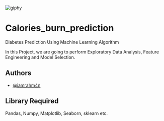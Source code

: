 ![giphy](https://user-images.githubusercontent.com/111044587/216832255-3c55e70d-b86d-45e6-b7ac-49bc9c30f767.gif)

# Calories_burn_prediction
Diabetes Prediction Using Machine Learning Algorithm

In this Project, we are going to perform Exploratory Data Analysis, Feature Engineering and Model Selection.
## Authors

- [@iamrahm4n](https://www.github.com/iamrahm4n)

## Library Required
Pandas, Numpy, Matplotlib, Seaborn, sklearn etc.
